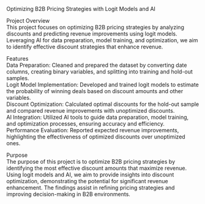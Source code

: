 Optimizing B2B Pricing Strategies with Logit Models and AI

Project Overview  
This project focuses on optimizing B2B pricing strategies by analyzing discounts and predicting revenue improvements using logit models. Leveraging AI for data preparation, model training, and optimization, we aim to identify effective discount strategies that enhance revenue.  

Features  
Data Preparation: Cleaned and prepared the dataset by converting date columns, creating binary variables, and splitting into training and hold-out samples.  
Logit Model Implementation: Developed and trained logit models to estimate the probability of winning deals based on discount amounts and other variables.  
Discount Optimization: Calculated optimal discounts for the hold-out sample and compared revenue improvements with unoptimized discounts.  
AI Integration: Utilized AI tools to guide data preparation, model training, and optimization processes, ensuring accuracy and efficiency.  
Performance Evaluation: Reported expected revenue improvements, highlighting the effectiveness of optimized discounts over unoptimized ones.  

Purpose  
The purpose of this project is to optimize B2B pricing strategies by identifying the most effective discount amounts that maximize revenue. Using logit models and AI, we aim to provide insights into discount optimization, demonstrating the potential for significant revenue enhancement. The findings assist in refining pricing strategies and improving decision-making in B2B environments.  
